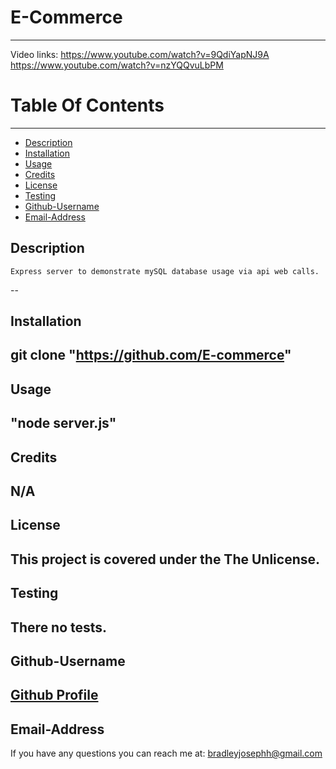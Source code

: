  # E-Commerce
  ----------------------------------

  Video links: https://www.youtube.com/watch?v=9QdiYapNJ9A
  https://www.youtube.com/watch?v=nzYQQvuLbPM
  
  # Table Of Contents
  -------------------
  * [Description](#description)
  * [Installation](#installation)
  * [Usage](#usage)
  * [Credits](#credits)
  * [License](#license)
  * [Testing](#testing)
  * [Github-Username](#github-username)
  * [Email-Address](#email-address)
  
  ## Description
    Express server to demonstrate mySQL database usage via api web calls.
  --
  ## Installation
   git clone "https://github.com/E-commerce"
  --
  ## Usage
   "node server.js"
  --
  ## Credits
   N/A
  --
  ## License
  This project is covered under the The Unlicense.
  --
  ## Testing
   There no tests.
  --
  ## Github-Username
  [Github Profile](https://github.com/bradleyjosephh)
  --
  ## Email-Address
  If you have any questions you can reach me at:
   bradleyjosephh@gmail.com
